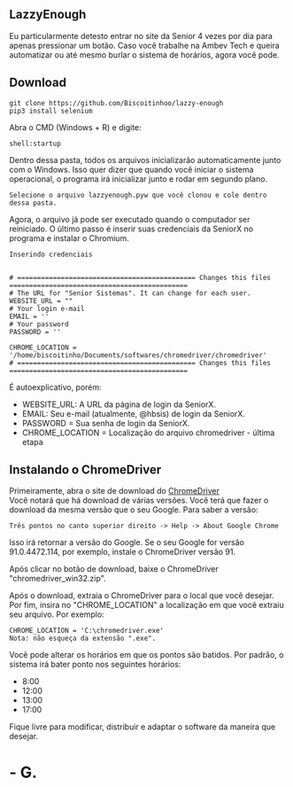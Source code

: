 ## LazzyEnough
Eu particularmente detesto entrar no site da Senior 4 vezes por dia para apenas pressionar um botão. Caso você trabalhe na Ambev Tech e queira automatizar ou até
mesmo burlar o sistema de horários, agora você pode. 

## Download
    git clone https://github.com/Biscoitinhoo/lazzy-enough
    pip3 install selenium

Abra o CMD (Windows + R) e digite:  

	shell:startup  
	
Dentro dessa pasta, todos os arquivos inicializarão automaticamente junto com o Windows. Isso quer dizer que quando você iniciar o sistema operacional, o programa
irá inicializar junto e rodar em segundo plano.  

	Selecione o arquivo lazzyenough.pyw que você clonou e cole dentro dessa pasta.  

Agora, o arquivo já pode ser executado quando o computador ser reiniciado. O último passo é inserir suas credenciais da SeniorX no programa e instalar o Chromium.  

	Inserindo credenciais  
	

	# ============================================= Changes this files =============================================
	# The URL for "Senior Sistemas". It can change for each user.
	WEBSITE_URL = ""
	# Your login e-mail
	EMAIL = ''
	# Your password
	PASSWORD = ''

	CHROME_LOCATION = '/home/biscoitinho/Documents/softwares/chromedriver/chromedriver'
	# ============================================= Changes this files =============================================  
	
É autoexplicativo, porém:  
* WEBSITE_URL: A URL da página de login da SeniorX.  
* EMAIL: Seu e-mail (atualmente, @hbsis) de login da SeniorX.  
* PASSWORD = Sua senha de login da SeniorX.  
* CHROME_LOCATION = Localização do arquivo chromedriver - última etapa


## Instalando o ChromeDriver  

Primeiramente, abra o site de download do [ChromeDriver](https://chromedriver.chromium.org/downloads)  
Você notará que há download de várias versões. Você terá que fazer o download da mesma versão que o seu Google. Para saber a versão:  


	Três pontos no canto superior direito -> Help -> About Google Chrome  
	
	
Isso irá retornar a versão do Google. Se o seu Google for versão 91.0.4472.114, por exemplo, instale o ChromeDriver versão 91.  

Após clicar no botão de download, baixe o ChromeDriver "chromedriver_win32.zip".  

Após o download, extraia o ChromeDriver para o local que você desejar. Por fim, insira no "CHROME_LOCATION" a localização em que você extraiu seu arquivo. Por exemplo:  

	CHROME_LOCATION = 'C:\chromedriver.exe'
	Nota: não esqueça da extensão ".exe".  
	
	
Você pode alterar os horários em que os pontos são batidos. Por padrão, o sistema irá bater ponto nos seguintes horários:

* 8:00  
* 12:00  
* 13:00  
* 17:00  


Fique livre para modificar, distribuir e adaptar o software da maneira que desejar. 


# - G.
